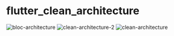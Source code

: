 # flutter_clean_architecture



![bloc-architecture](https://user-images.githubusercontent.com/78425511/184106968-8a3570f4-42f4-40ca-9e1f-63e8f3957103.png)
![clean-architecture-2](https://user-images.githubusercontent.com/78425511/184106975-df97c2b1-e070-4f49-af9e-79b4f3531f6e.png)
![clean-architecture](https://user-images.githubusercontent.com/78425511/184106979-2165fc38-53d3-4e51-b546-972bbc87c651.jpg)
